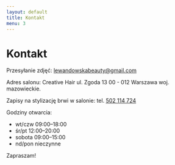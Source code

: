 ```yaml
---
layout: default
title: Kontakt
menu: 3
---
```


# Kontakt

Przesyłanie zdjęć: lewandowskabeauty@gmail.com

Adres salonu:
Creative Hair
ul. Zgoda 13
00 - 012 Warszawa
woj. mazowieckie.

Zapisy na stylizację brwi w salonie:
tel. <a href="tel:+48502114724">502 114 724</a>

Godziny otwarcia: 
- wt/czw	09:00–18:00
- śr/pt	12:00–20:00
- sobota	09:00–15:00
- nd/pon	nieczynne

Zapraszam!
